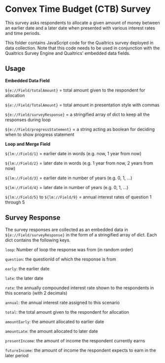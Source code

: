 # Convex Time Budget (CTB) Survey

This survey asks respondents to allocate a given amount of money between an earlier date and a later date when presented with various interest rates and time periods.

This folder contains JavaScript code for the Qualtrics survey deployed in data collection. 
Note that this code needs to be used in conjunction with the Qualtrics Survey Engine and Qualtrics' embedded data fields.

## Usage

**Embedded Data Field**

`${e://Field/totalAmount}` = total amount given to the respondent for allocation

`${e://Field/TotalAmount}` = total amount in presentation style with commas

`${e://Field/surveyResponse}` = a stringified array of dict to keep all the responses during loop

`${e://Field/progressStatement}` = a string acting as boolean for deciding when to show progress statement

**Loop and Merge Field**

`${lm://Field/1}` = earlier date in words (e.g. now, 1 year from now)

`${lm://Field/2}` = later date in words (e.g. 1 year from now, 2 years from now)

`${lm://Field/3}` = earlier date in number of years (e.g. 0, 1, ...)

`${lm://Field/4}` = later date in number of years (e.g. 0, 1, ...)

`${lm://Field/5}` to `${lm://Field/9}` = annual interest rates of question 1 through 5

## Survey Response

The survey responses are collected as an embedded data in `${e://Field/surveyResponse}` in the form of a stringified array of dict. Each dict contains the following keys.

`loop`: Number of loop the response was from (in random order)

`question`: the questionId of which the response is from

`early`: the earlier date 

`late`: the later date

`rate`: the annually compounded interest rate shown to the respondents in this scenario (with 2 decimals)

`annual`: the annual interest rate assigned to this scenario 

`total`: the total amount given to the respondent for allocation

`amountEarly`: the amount allocated to earlier date

`amountLate`: the amount allocated to later date

`presentIncome`: the amount of income the respondent currently earns

`futureIncome`: the amount of income the respondent expects to earn in the later period
